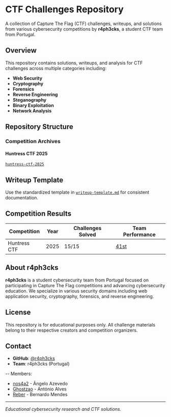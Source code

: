 # CTF Challenges Repository

A collection of Capture The Flag (CTF) challenges, writeups, and solutions from various cybersecurity competitions by **r4ph3cks**, a student CTF team from Portugal.

## Overview

This repository contains solutions, writeups, and analysis for CTF challenges across multiple categories including:
- **Web Security**
- **Cryptography**
- **Forensics**
- **Reverse Engineering**
- **Steganography**
- **Binary Exploitation**
- **Network Analysis**

## Repository Structure

### Competition Archives

#### **Huntress CTF 2025** 
[`huntress-ctf-2025`](huntress-ctf-2025/)

## Writeup Template

Use the standardized template in [`writeup-template.md`](writeup-template.md) for consistent documentation.

## Competition Results

| Competition | Year | Challenges Solved | Team Performance |
|-------------|------|-------------------|------------------|
| Huntress CTF | 2025 | 15/15 | [41st](https://ctf.huntress.com/events/308dbb3b-8095-40e8-a46f-900e11f2a084/scoreboard) |

## About r4ph3cks

**r4ph3cks** is a student cybersecurity team from Portugal focused on participating in Capture The Flag competitions and advancing cybersecurity education. We specialize in various security domains including web application security, cryptography, forensics, and reverse engineering.

## License

This repository is for educational purposes only. All challenge materials belong to their respective creators and competition organizers.

## Contact

- **GitHub**: [@r4ph3cks](https://github.com/r4ph3cks)
- **Team**: r4ph3cks (Portugal)

-- Members:
   - [nos4a2](https://github.com/ang3lo-azevedo) - Ângelo Azevedo
   - [Ghostzao](https://github.com/Ghostzao) - António Alves
   - [Reber](https://github.com/r3ber) - Bernardo Mendes

---

*Educational cybersecurity research and CTF solutions.*
